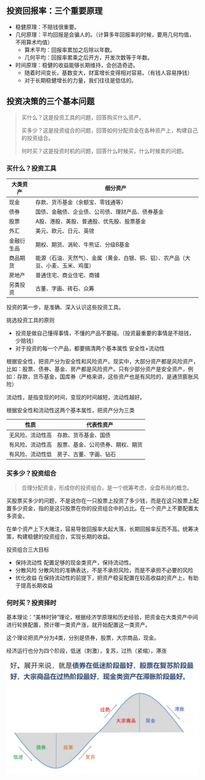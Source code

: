 
## 投资回报率：三个重要原理

- 稳健原理：不赔钱很重要。
- 几何原理：平均回报是会骗人的。（计算多年回报率的时候，要用几何均值，不用算术均值）
	- 算术平均：回报率累加之后除以年数。
	- 几何平均：回报率累乘之后开方，开发次数等于年数。
- 时间原理：稳健的收益能够长期维持，会创造奇迹。
	- 随着时间变长，基数变大，财富增长变得相对容易。（有钱人容易挣钱）
	- 对于长期稳健增长的力量，我们往往是低估的。

## 投资决策的三个基本问题
> 买什么？这是投资工具的问题，回答购买什么资产。
> 
> 买多少？这是投资组合的问题，回答如何分配资金在各种资产上，构建自己的投资组合。
> 
> 何时买？这是投资时机的问题，回答什么时候买，什么时候卖的问题。


### 买什么？投资工具
大类资产  | 细分资产
------------- | -------------
现金  | 存款、货币基金（余额宝、零钱通等）
债券  | 国债、金融债、企业债、公司债、理财产品、债券基金
股票  | A股、港股、美股、普通股、优先股、股票基金
外汇  | 美元、欧元、日元、英镑
金融衍生品  | 期权、期货、涡轮、牛熊证、分级B基金
商品期货  | 能源（石油、天然气）、金属（黄金、白银、铜、铝）、农产品（大豆、小麦、玉米、鸡蛋）
房地产  | 普通住宅、商业住宅、商铺
另类投资  | 古董、字画、砖石、众筹

投资的第一步，是准确、深入认识这些投资工具。

挑选投资工具的原则

- 投资是做自己懂得事情，不懂的产品不要碰。（投资最重要的事情是不赔钱，少赔钱）
- 对于投资的每一个产品，都要搞清两个基本属性 安全性+流动性

根据安全性，把资产分为安全性和风险资产。现实中，大部分资产都是风险资产，比如：股票、债券、基金、房产都是风险资产。只有少部分资产是安全资产，例如：存款，货币基金，国库券（严格来讲，这些资产也是有风险的，是通货膨胀风险）

流动性，是指变现的时间，变现的时间越短，流动性越好。

根据安全性和流动性这两个基本属性，把资产分为三类

性质  | 代表性资产
------------- | -------------
无风险、流动性高 | 存款、货币基金、国债
有风险、流动性高 | 股票、基金、公司债券、期权、期货
有风险、流动性低 | 房子、古董、字画、钻石

### 买多少？投资组合
> 合理分配资金，形成你的投资组合，是一个统筹考虑，全盘布局的概念。

买股票买多少的问题，不是说你在一只股票上投资了多少钱，而是在这只股票上配置多少资金，指的是这只股票在你的投资组合中的占比。在一个资产上不要配置太多资金。

在单个资产上下大赌注，容易导致回报率大起大落，长期回报率反而不高。统筹决策，构建稳健的投资组合，实现长期的收益。

投资组合三大目标
- 保持流动性 配置足够的现金类资产，保持流动性。
- 分散风险  分散风险的准确表达，不是不承担风险，而是不承担不必要的风险
- 优化收益  在保持流动性的前提下，把资产稳妥配置在较高收益的资产上，有助于提高长期收益


### 何时买？投资择时

基本理论：“美林时钟”理论，根据经济学原理和历史经验，把资金在大类资产中间进行轮换配置，预计哪一类资产涨，就开始配置这一类资产。

这个理论把资产分为4类，分别是债券，股票，大宗商品，现金。

经济运行也分为四个阶段，低迷（刺激），复苏，过热（紧缩），滞涨

![周期](20200810123346.jpg)

